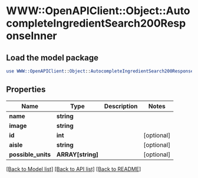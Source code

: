 # WWW::OpenAPIClient::Object::AutocompleteIngredientSearch200ResponseInner

## Load the model package
```perl
use WWW::OpenAPIClient::Object::AutocompleteIngredientSearch200ResponseInner;
```

## Properties
Name | Type | Description | Notes
------------ | ------------- | ------------- | -------------
**name** | **string** |  | 
**image** | **string** |  | 
**id** | **int** |  | [optional] 
**aisle** | **string** |  | [optional] 
**possible_units** | **ARRAY[string]** |  | [optional] 

[[Back to Model list]](../README.md#documentation-for-models) [[Back to API list]](../README.md#documentation-for-api-endpoints) [[Back to README]](../README.md)



